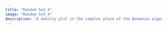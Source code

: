 ```yaml
---
title: "Random 5x5 4"
image: "Random_5x5_4"
description: "A density plot in the complex plane of the Bohemian eigenvalues of a sample of 250 million 5x5 matrices where the entries are sampled from {-1, -1/10000, 0, 1/10000, 1}. Color represents the eigenvalue density. Viewed on [-0.25-0.25i, 0.25+0.25i]."
---
```

